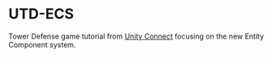 # UTD-ECS

Tower Defense game tutorial from [Unity Connect](https://connect.unity.com/p/tower-defense-with-ecs-part-1 "Unity Connect") focusing on the new Entity Component system. 